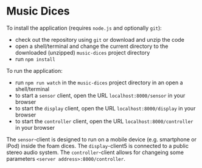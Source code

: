 # Music Dices

To install the application (requires `node.js` and optionally `git`):
* check out the repository using `git` or download and unzip the code
* open a shell/terminal and change the current directory to the downloaded (unzipped) `music-dices` project directory
* run `npm install`

To run the application:
* run `npm run watch` in the `music-dices` project directory in an open a shell/terminal
* to start a `sensor` client, open the URL `localhost:8000/sensor` in your browser
* to start the `display` client, open the URL `localhost:8000/display` in your browser
* to start the `controller` client, open the URL `localhost:8000/controller` in your browser

The `sensor`-client is designed to run on a mobile device (e.g. smartphone or iPod) inside the foam dices. 
The `display`-client5 is connected to a public stereo audio system.
The `controller`-client allows for changeing some parameters `<server address>:8000/controller`.
